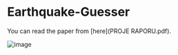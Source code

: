 # Earthquake-Guesser
You can read the paper from [here](PROJE RAPORU.pdf).


![image](https://github.com/resultanyildizi/earthquake-guesser/assets/47090675/67573630-f6bf-40e2-a5eb-1eab462816fa)

